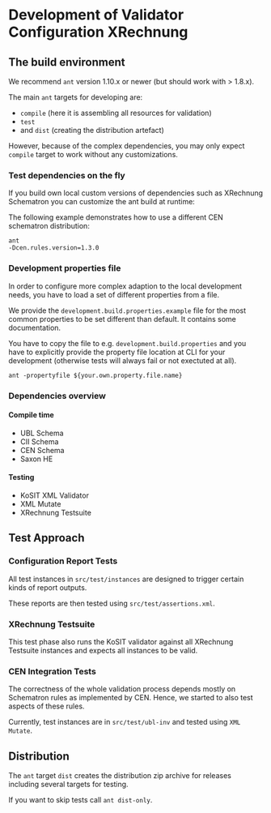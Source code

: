 # Development of Validator Configuration XRechnung

## The build environment

We recommend `ant` version 1.10.x or newer (but should work with > 1.8.x).

The main `ant` targets for developing are:

* `compile` (here it is assembling all resources for validation)
* `test`
* and `dist` (creating the distribution artefact)

However, because of the complex dependencies, you may only expect `compile` target to work without any customizations.

### Test dependencies on the fly

If you build own local custom versions of dependencies such as XRechnung Schematron you can customize the ant build at runtime:

The following example demonstrates how to use a different CEN schematron distribution:
```shell
ant
-Dcen.rules.version=1.3.0
```

### Development properties file

In order to configure more complex adaption to the local development needs, you have to load a set of different properties from a file.

We provide the `development.build.properties.example` file for the most common properties to be set different than default. It contains some documentation.

You have to copy the file to e.g. `development.build.properties` and you have to explicitly provide the property file location at CLI for your development (otherwise tests will always fail or not exectuted at all).

```shell
ant -propertyfile ${your.own.property.file.name}
```

### Dependencies overview

#### Compile time

* UBL Schema
* CII Schema
* CEN Schema
* Saxon HE

#### Testing

* KoSIT XML Validator
* XML Mutate
* XRechnung Testsuite

## Test Approach

### Configuration Report Tests

All test instances in `src/test/instances` are designed to trigger certain kinds of report outputs.

These reports are then tested using `src/test/assertions.xml`.


### XRechnung Testsuite

This test phase also runs the KoSIT validator against all XRechnung Testsuite instances and expects all instances to be valid.

### CEN Integration Tests

The correctness of the whole validation process depends mostly on Schematron rules as implemented by CEN.
Hence, we started to also test aspects of these rules.

Currently, test instances are in `src/test/ubl-inv` and tested using `XML Mutate`.

## Distribution

The `ant` target `dist` creates the distribution zip archive for releases including several targets for testing.

If you want to skip tests call `ant dist-only`.
